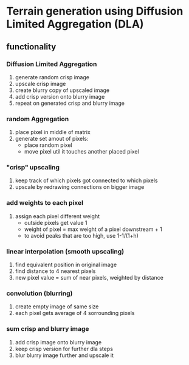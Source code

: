 # Terrain generation using Diffusion Limited Aggregation (DLA)

## functionality

### Diffusion Limited Aggregation

1. generate random crisp image
2. upscale crisp image
3. create blurry copy of upscaled image
4. add crisp version onto blurry image
5. repeat on generated crisp and blurry image

### random Aggregation

1. place pixel in middle of matrix
2. generate set amout of pixels:
    - place random pixel
    - move pixel util it touches another placed pixel

### "crisp" upscaling

1. keep track of which pixels got connected to which pixels
2. upscale by redrawing connections on bigger image

### add weights to each pixel

1. assign each pixel different weight
    - outside pixels get value 1
    - weight of pixel = max weight of a pixel downstream + 1
    - to avoid peaks that are too high, use 1-1/(1+h)

### linear interpolation (smooth upscaling)

1. find equivalent position in original image
2. find distance to 4 nearest pixels
3. new pixel value = sum of near pixels, weighted by distance

### convolution (blurring)

1. create empty image of same size
2. each pixel gets average of 4 sorrounding pixels

### sum crisp and blurry image

1. add crisp image onto blurry image
2. keep crisp version for further dla steps
3. blur blurry image further and upscale it
